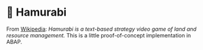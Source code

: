 # :ear_of_rice: Hamurabi
From [Wikipedia](https://en.wikipedia.org/wiki/Hamurabi_(video_game)): *Hamurabi is a text-based strategy video game of land and resource management.* This is a little proof-of-concept implementation in ABAP.
